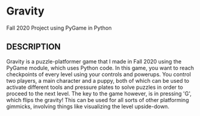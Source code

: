 # Gravity
Fall 2020 Project using PyGame in Python

DESCRIPTION
----------------

Gravity is a puzzle-platformer game that I made in Fall 2020 using the PyGame module, which uses Python code. In this game, you want to reach checkpoints of every level using your controls and powerups. You control two players, a main character and a puppy, both of which can be used to activate different tools and pressure plates to solve puzzles in order to proceed to the next level. The key to the game however, is in pressing 'G', which flips the gravity! This can be used for all sorts of other platforming gimmicks, involving things like visualizing the level upside-down.
